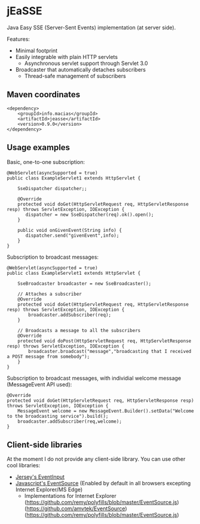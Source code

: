# jEaSSE

Java Easy SSE (Server-Sent Events) implementation (at server side).

Features:

* Minimal footprint
* Easily integrable with plain HTTP servlets
	- Asynchronous servlet support through Servlet 3.0
* Broadcaster that automatically detaches subscribers
	- Thread-safe management of subscribers

## Maven coordinates
	<dependency>
		<groupId>info.macias</groupId>
		<artifactId>jeasse</artifactId>
		<version>0.9.0</version>
	</dependency>

## Usage examples

Basic, one-to-one subscription:

	@WebServlet(asyncSupported = true)
	public class ExampleServlet1 extends HttpServlet {
	
		SseDispatcher dispatcher;;
		
		@Override
        protected void doGet(HttpServletRequest req, HttpServletResponse resp) throws ServletException, IOException {
           dispatcher = new SseDispatcher(req).ok().open();
        }
	
	    public void onGivenEvent(String info) {
	       dispatcher.send("givenEvent",info);
	    }
	}


Subscription to broadcast messages:

	@WebServlet(asyncSupported = true)
	public class ExampleServlet1 extends HttpServlet {
	
		SseBroadcaster broadcaster = new SseBroadcaster();
		
		// Attaches a subscriber
		@Override
    	protected void doGet(HttpServletRequest req, HttpServletResponse resp) throws ServletException, IOException {
            broadcaster.addSubscriber(req);
        }
	
	    // Broadcasts a message to all the subscribers
		@Override
		protected void doPost(HttpServletRequest req, HttpServletResponse resp) throws ServletException, IOException {
			broadcaster.broadcast("message","broadcasting that I received a POST message from somebody");
		}	   
	}

Subscription to broadcast messages, with individial welcome message (MessageEvent API used):

	@Override
	protected void doGet(HttpServletRequest req, HttpServletResponse resp) throws ServletException, IOException {
	    MessageEvent welcome = new MessageEvent.Builder().setData("Welcome to the broadcasting service").build();
		broadcaster.addSubscriber(req,welcome);
	}   

## Client-side libraries

At the moment I do not provide any client-side library. You can use other cool libraries:

* [Jersey's EventInput](https://jersey.java.net/documentation/latest/sse.html#d0e11869)
* [Javascript's EventSource](https://html.spec.whatwg.org/multipage/comms.html#server-sent-events) (Enabled by default in all browsers excepting Internet Explorer/MS Edge)
	- Implementations for Internet Explorer (https://github.com/remy/polyfills/blob/master/EventSource.js) (https://github.com/amvtek/EventSource) (https://github.com/remy/polyfills/blob/master/EventSource.js)
